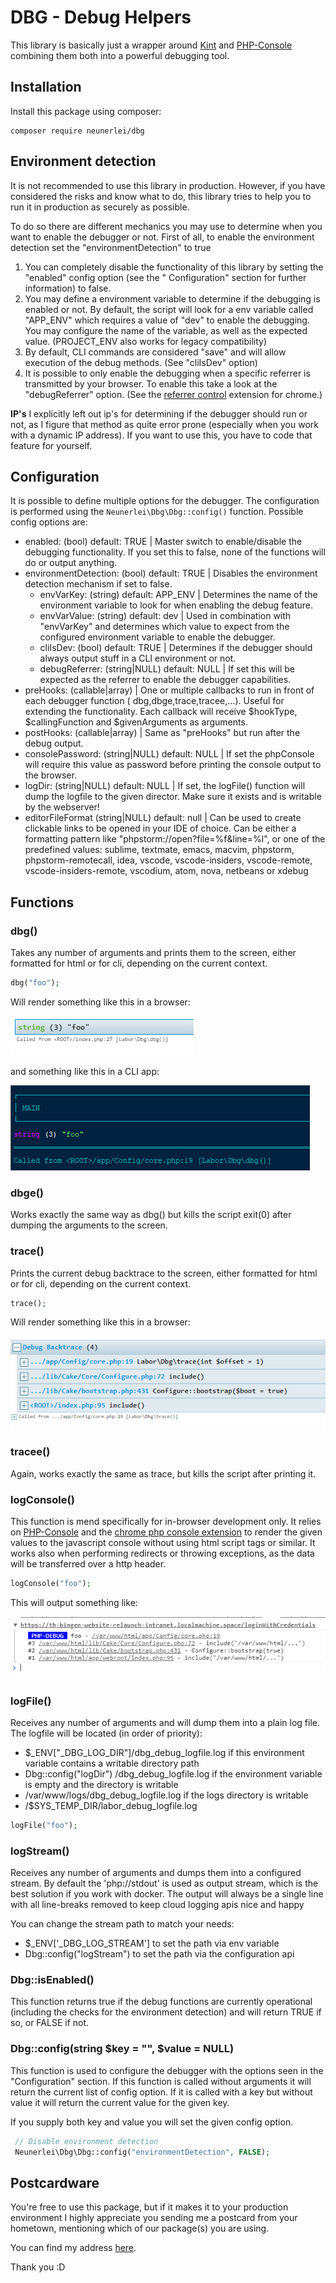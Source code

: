 # DBG - Debug Helpers

This library is basically just a wrapper around [Kint](https://github.com/kint-php/kint) and [PHP-Console](https://github.com/barbushin/php-console) combining
them both into a powerful debugging tool.

## Installation

Install this package using composer:

```
composer require neunerlei/dbg
```

## Environment detection

It is not recommended to use this library in production. However, if you have considered the risks and know what to do,
this library tries to help you to run it in production as securely as possible.

To do so there are different mechanics you may use to determine when you want to enable the debugger or not. First of
all, to enable the environment
detection set the "environmentDetection" to true

1. You can completely disable the functionality of this library by setting the "enabled" config option (see the "
   Configuration" section for further information)
   to false.
2. You may define a environment variable to determine if the debugging is enabled or not. By default, the script will
   look for a env variable called "APP_ENV" which requires a value of "dev" to enable the debugging. You may configure
   the name of the variable, as well as the expected value. (PROJECT_ENV also works for legacy compatibility)
3. By default, CLI commands are considered "save" and will allow execution of the debug methods. (See "cliIsDev" option)
4. It is possible to only enable the debugging when a specific referrer is transmitted by your browser. To enable this
   take a look at the "debugReferrer" option. (See
   the [referrer control](https://chrome.google.com/webstore/detail/referer-control/hnkcfpcejkafcihlgbojoidoihckciin?hl=en)
   extension for chrome.)

**IP's** I explicitly left out ip's for determining if the debugger should run or not, as I figure that method as quite error prone (especially when you work
with a dynamic IP address). If you want to use this, you have to code that feature for yourself.

## Configuration

It is possible to define multiple options for the debugger.
The configuration is performed using the `Neunerlei\Dbg\Dbg::config()` function. Possible config options are:

- enabled: (bool) default: TRUE | Master switch to enable/disable the debugging functionality. If you set this to false,
  none of the functions will do or output
  anything.
- environmentDetection: (bool) default: TRUE | Disables the environment detection mechanism if set to false.
    - envVarKey: (string) default: APP_ENV | Determines the name of the environment variable to look for when
      enabling the debug feature.
    - envVarValue: (string) default: dev | Used in combination with "envVarKey" and determines which value to expect
      from the configured environment variable to enable the debugger.
    - cliIsDev: (bool) default: TRUE | Determines if the debugger should always output stuff in a CLI environment or
      not.
    - debugReferrer: (string|NULL) default: NULL | If set this will be expected as the referrer to enable the debugger
      capabilities.
- preHooks: (callable|array) | One or multiple callbacks to run in front of each debugger function (
  dbg,dbge,trace,tracee,...). Useful for extending the
  functionality. Each callback will receive $hookType, $callingFunction and $givenArguments as arguments.
- postHooks: (callable|array) | Same as "preHooks" but run after the debug output.
- consolePassword: (string|NULL) default: NULL | If set the phpConsole will require this value as password before printing the console output to the browser.
- logDir: (string|NULL) default: NULL | If set, the logFile() function will dump the logfile to the given director. Make
  sure it exists and is writable by the
  webserver!
- editorFileFormat (string|NULL) default: null | Can be used to create clickable links to be opened in your
  IDE of choice. Can be either a formatting pattern like "phpstorm://open?file=%f&line=%l",
  or one of the predefined values: sublime, textmate, emacs, macvim, phpstorm, phpstorm-remotecall, idea, vscode,
  vscode-insiders, vscode-remote, vscode-insiders-remote, vscodium, atom, nova, netbeans or xdebug

## Functions

### dbg()

Takes any number of arguments and prints them to the screen, either formatted for html or for cli, depending on the current context.

```php
dbg("foo");
```

Will render something like this in a browser:

![Preview](ReadmeImages/dbg.png)

and something like this in a CLI app:

![Preview](ReadmeImages/dbg-cli.png)

### dbge()

Works exactly the same way as dbg() but kills the script exit(0) after dumping the arguments to the screen.

### trace()

Prints the current debug backtrace to the screen, either formatted for html or for cli, depending on the current context.

```php
trace();
```

Will render something like this in a browser:

![Preview](ReadmeImages/trace.png)

### tracee()

Again, works exactly the same as trace, but kills the script after printing it.

### logConsole()

This function is mend specifically for in-browser development only. It relies on [PHP-Console](https://github.com/barbushin/php-console) and
the [chrome php console extension](https://chrome.google.com/webstore/detail/php-console/nfhmhhlpfleoednkpnnnkolmclajemef) to render the given values to the
javascript console without using html script tags or similar. It works also when performing redirects or throwing exceptions, as the data will be transferred
over a http header.

```php
logConsole("foo");
```

This will output something like:

![Preview](ReadmeImages/php-console.png)

### logFile()

Receives any number of arguments and will dump them into a plain log file. The logfile will be located (in order of priority):

- $_ENV["_DBG_LOG_DIR"]/dbg_debug_logfile.log if this environment variable contains a writable directory path
- Dbg::config("logDir") /dbg_debug_logfile.log if the environment variable is empty and the directory is writable
- /var/www/logs/dbg_debug_logfile.log if the logs directory is writable
- /$SYS_TEMP_DIR/labor_debug_logfile.log

```php
logFile("foo");
```

### logStream()

Receives any number of arguments and dumps them into a configured stream. By default the 'php://stdout' is used as output stream, which is the best solution if
you work with docker. The output will always be a single line with all line-breaks removed to keep cloud logging apis nice and happy

You can change the stream path to match your needs:

- $_ENV['_DBG_LOG_STREAM'] to set the path via env variable
- Dbg::config("logStream") to set the path via the configuration api

### Dbg::isEnabled()

This function returns true if the debug functions are currently operational (including the checks for the environment detection) and will return TRUE if so, or
FALSE if not.

### Dbg::config(string $key = "", $value = NULL)

This function is used to configure the debugger with the options seen in the "Configuration" section. If this function is called without arguments it will
return the current list of config option. If it is called with a key but without value it will return the current value for the given key.

If you supply both key and value you will set the given config option.

```php
 // Disable environment detection
 Neunerlei\Dbg\Dbg::config("environmentDetection", FALSE);
 ```

## Postcardware

You're free to use this package, but if it makes it to your production environment I highly appreciate you sending me a postcard from your hometown, mentioning
which of our package(s) you are using.

You can find my address [here](https://www.neunerlei.eu/).

Thank you :D 
